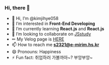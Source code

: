 ### Hi, there 👋

- 👋 Hi, I’m @kimjihye058
- 👀 I’m interested in **Front-End Developing**
- 🌱 I’m currently learning **React.js** and **React.js**
- 💞️ I’m looking to collaborate on [JSstudy](https://github.com/JS-Study-Club)
- ✏ My Velog page is [HERE](https://velog.io/@wisdomkim/posts)
- 📫 How to reach me **s2321@e-mirim.hs.kr**
- 😄 Pronouns: Happiness
- ⚡ Fun fact: 취업하러 가볼까아~? 부앙부앙~
